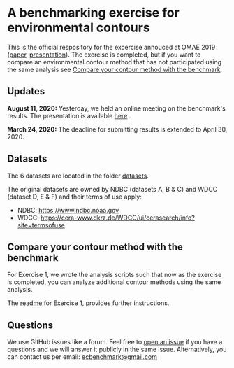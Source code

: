 # A benchmarking exercise for environmental contours
This is the official respository for the excercise annouced at OMAE 2019 ([paper](mailto:?subject=Send%20benchmarking%20exercise%20paper&body=Hi%20Andreas,%0D%0A%0D%0Acould%20you%20send%20me%20a%20copy%20of%20the%20paper%20that%20describes%20the%20benchmarking%20exercise?%0D%0A%0D%0ABest%20regards,), [presentation](https://github.com/ec-benchmark-organizers/ec-benchmark/blob/master/publications/2019-06-17_OMAE2019_BenchmarkingExercise.pdf)). The exercise is completed, but if you want to compare an environmental contour method that has not participated using the same analysis see [Compare your contour method with the benchmark](https://github.com/ec-benchmark-organizers/ec-benchmark#compare-your-contour-method-with-the-benchmark).

## Updates
**August 11, 2020:** Yesterday, we held an online meeting on the benchmark's results. The presentation is available [here](https://github.com/ec-benchmark-organizers/ec-benchmark/tree/master/results/2020-08-10_EcBenchmarkMeeting_LowResolution.pdf) . 

**March 24, 2020:** The deadline for submitting results is extended to April 30, 2020.

## Datasets
The 6 datasets are located in the folder [datasets](https://github.com/ec-benchmark-organizers/ec-benchmark/tree/master/datasets).

The original datasets are owned by NDBC (datasets A, B & C) and WDCC (dataset D, E & F) and their terms of use apply:
* NDBC: https://www.ndbc.noaa.gov
* WDCC: https://cera-www.dkrz.de/WDCC/ui/cerasearch/info?site=termsofuse

## Compare your contour method with the benchmark
For Exercise 1, we wrote the analysis scripts such that now as the exercise is completed, you can analyze additional contour methods using the same analysis.

The [readme](https://github.com/ec-benchmark-organizers/ec-benchmark/tree/master/results/exercise-1) for Exercise 1, provides further instructions.

## Questions
We use GitHub issues like a forum. Feel free to [open an issue](https://github.com/ec-benchmark-organizers/ec-benchmark/issues/new) if you have a questions and we will answer it publicly in the same issue. Alternatively, you can contact us per email: <ecbenchmark@gmail.com>
